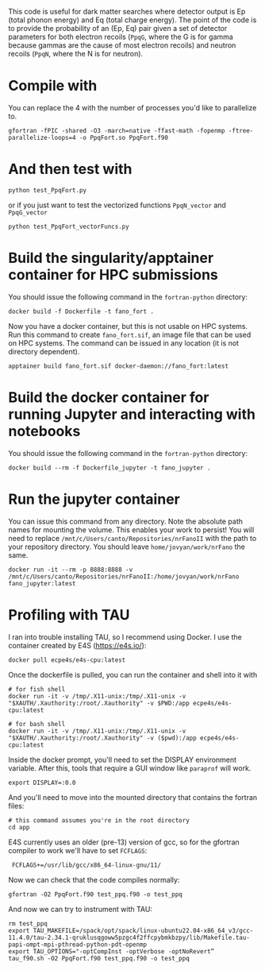 This code is useful for dark matter searches where detector output is Ep (total phonon energy) and Eq (total charge energy).  The point of the code is to provide the probability of an (Ep, Eq) pair given a set of detector parameters for both electron recoils (`PpqG`, where the G is for gamma because gammas are the cause of most electron recoils) and neutron recoils (`PpqN`, where the N is for neutron).


# Compile with
You can replace the 4 with the number of processes you'd like to parallelize to.

```
gfortran -fPIC -shared -O3 -march=native -ffast-math -fopenmp -ftree-parallelize-loops=4 -o PpqFort.so PpqFort.f90
```

# And then test with
```
python test_PpqFort.py
```

or if you just want to test the vectorized functions `PpqN_vector` and `PpqG_vector`

```
python test_PpqFort_vectorFuncs.py
```

# Build the singularity/apptainer container for HPC submissions
You should issue the following command in the `fortran-python` directory:

```
docker build -f Dockerfile -t fano_fort .
```

Now you have a docker container, but this is not usable on HPC systems.  Run this command to create `fano_fort.sif`, an image file that can be used on HPC systems.  The command can be issued in any location (it is not directory dependent).

```
apptainer build fano_fort.sif docker-daemon://fano_fort:latest

```

# Build the docker container for running Jupyter and interacting with notebooks
You should issue the following command in the `fortran-python` directory:

```
docker build --rm -f Dockerfile_jupyter -t fano_jupyter .
```

# Run the jupyter container
You can issue this command from any directory.  Note the absolute path names for mounting the volume.  This enables your work to persist!  You will need to replace `/mnt/c/Users/canto/Repositories/nrFanoII` with the path to your repository directory.  You should leave `home/jovyan/work/nrFano` the same.

```
docker run -it --rm -p 8888:8888 -v /mnt/c/Users/canto/Repositories/nrFanoII:/home/jovyan/work/nrFano fano_jupyter:latest
```

# Profiling with TAU
I ran into trouble installing TAU, so I recommend using Docker. I use the container created by E4S (https://e4s.io/):

```
docker pull ecpe4s/e4s-cpu:latest
```

Once the dockerfile is pulled, you can run the container and shell into it with

```
# for fish shell
docker run -it -v /tmp/.X11-unix:/tmp/.X11-unix -v "$XAUTH/.Xauthority:/root/.Xauthority" -v $PWD:/app ecpe4s/e4s-cpu:latest

# for bash shell
docker run -it -v /tmp/.X11-unix:/tmp/.X11-unix -v "$XAUTH/.Xauthority:/root/.Xauthority" -v ($pwd):/app ecpe4s/e4s-cpu:latest
```

Inside the docker prompt, you'll need to set the DISPLAY environment variable.  After this, tools that require a GUI window like `paraprof` will work.

```
export DISPLAY=:0.0
```

And you'll need to move into the mounted directory that contains the fortran files:

```
# this command assumes you're in the root directory
cd app
```

E4S currently uses an older (pre-13) version of gcc, so for the gfortran compiler to work we'll have to set `FCFLAGS`:

```
 FCFLAGS+=/usr/lib/gcc/x86_64-linux-gnu/11/
```

Now we can check that the code compiles normally:

```
gfortran -O2 PpqFort.f90 test_ppq.f90 -o test_ppq
```

And now we can try to instrument with TAU:

```
rm test_ppq
export TAU_MAKEFILE=/spack/opt/spack/linux-ubuntu22.04-x86_64_v3/gcc-11.4.0/tau-2.34.1-qruklusqgoww5pzgc4f2ffcpybmkbzpy/lib/Makefile.tau-papi-ompt-mpi-pthread-python-pdt-openmp
export TAU_OPTIONS="-optCompInst -optVerbose -optNoRevert”
tau_f90.sh -O2 PpqFort.f90 test_ppq.f90 -o test_ppq
```
